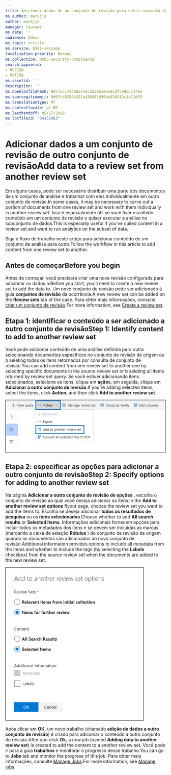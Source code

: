 ```yaml
---
title: Adicionar dados de um conjunto de revisão para outro conjunto de revisão
ms.author: markjjo
author: markjjo
manager: laurawi
ms.date: ''
audience: Admin
ms.topic: article
ms.service: O365-seccomp
localization_priority: Normal
ms.collection: M365-security-compliance
search.appverid:
- MOE150
- MET150
ms.assetid: ''
description: ''
ms.openlocfilehash: 9dc75717ac0a57c8ccb38b1e01ec2fcb9c5737ab
ms.sourcegitcommit: 9d67cb52544321a430343d39eb336112c1a11d35
ms.translationtype: MT
ms.contentlocale: pt-BR
ms.lasthandoff: 05/17/2019
ms.locfileid: "34151963"
---
```

# <a name="add-data-to-a-review-set-from-another-review-set"></a><span data-ttu-id="0a21f-102">Adicionar dados a um conjunto de revisão de outro conjunto de revisão</span><span class="sxs-lookup"><span data-stu-id="0a21f-102">Add data to a review set from another review set</span></span>

<span data-ttu-id="0a21f-103">Em alguns casos, pode ser necessário distribuir uma parte dos documentos de um conjunto de análise e trabalhar com eles individualmente em outro conjunto de revisão.</span><span class="sxs-lookup"><span data-stu-id="0a21f-103">In some cases, it may be necessary to carve out a portion of documents from one review set and work with them individually in another review set.</span></span>  <span data-ttu-id="0a21f-104">Isso é especialmente útil se você tiver escolhido conteúdo em um conjunto de revisão e quiser executar a análise no subconjunto de dados.</span><span class="sxs-lookup"><span data-stu-id="0a21f-104">This is especially useful if you've culled content in a review set and want to run analytics on the subset of data.</span></span>

<span data-ttu-id="0a21f-105">Siga o fluxo de trabalho neste artigo para adicionar conteúdo de um conjunto de análise para outro.</span><span class="sxs-lookup"><span data-stu-id="0a21f-105">Follow the workflow in this article to add content from one review set to another.</span></span>

## <a name="before-you-begin"></a><span data-ttu-id="0a21f-106">Antes de começar</span><span class="sxs-lookup"><span data-stu-id="0a21f-106">Before you begin</span></span>

<span data-ttu-id="0a21f-107">Antes de começar, você precisará criar uma nova revisão configurada para adicionar os dados a.</span><span class="sxs-lookup"><span data-stu-id="0a21f-107">Before you start, you'll need to create a new review set to add the data to.</span></span>  <span data-ttu-id="0a21f-108">Um novo conjunto de revisão pode ser adicionado à guia **conjuntos de revisão** da ocorrência.</span><span class="sxs-lookup"><span data-stu-id="0a21f-108">A new review set can be added on the **Review sets** tab of the case.</span></span> <span data-ttu-id="0a21f-109">Para obter mais informações, consulte [criar um conjunto de revisão](managing-review-sets.md#create-a-review-set).</span><span class="sxs-lookup"><span data-stu-id="0a21f-109">For more information, see [Create a review set](managing-review-sets.md#create-a-review-set).</span></span>

## <a name="step-1-identify-content-to-add-to-another-review-set"></a><span data-ttu-id="0a21f-110">Etapa 1: identificar o conteúdo a ser adicionado a outro conjunto de revisão</span><span class="sxs-lookup"><span data-stu-id="0a21f-110">Step 1: Identify content to add to another review set</span></span>

<span data-ttu-id="0a21f-111">Você pode adicionar conteúdo de uma análise definida para outra selecionando documentos específicos no conjunto de revisão de origem ou b seleting todos os itens retornados por consulta de conjunto de revisão.</span><span class="sxs-lookup"><span data-stu-id="0a21f-111">You can add content from one review set to another one by selecting specific documents in the source review set or b seleting all items returned by review set query.</span></span>  <span data-ttu-id="0a21f-112">Se você estiver adicionando itens selecionados, selecione os itens, clique em **ação**e, em seguida, clique em **Adicionar a outro conjunto de revisão**.</span><span class="sxs-lookup"><span data-stu-id="0a21f-112">If you're adding selected items, select the items, click **Action**, and then click **Add to another review set**.</span></span>

![Adicionar a outro conjunto de revisão](../media/64f2a4d4-eba3-4ab3-a3ba-d519feea3142.png)

## <a name="step-2-specify-options-for-adding-to-another-review-set"></a><span data-ttu-id="0a21f-114">Etapa 2: especificar as opções para adicionar a outro conjunto de revisão</span><span class="sxs-lookup"><span data-stu-id="0a21f-114">Step 2: Specify options for adding to another review set</span></span>

<span data-ttu-id="0a21f-115">Na página **Adicionar a outro conjunto de revisão de opções** , escolha o conjunto de revisão ao qual você deseja adicionar os itens.</span><span class="sxs-lookup"><span data-stu-id="0a21f-115">In the **Add to another review set options** flyout page, choose the review set you want to add the items to.</span></span> <span data-ttu-id="0a21f-116">Escolha se deseja adicionar **todos os resultados de pesquisa** ou os **itens selecionados**.</span><span class="sxs-lookup"><span data-stu-id="0a21f-116">Choose whether to add **All search results** or **Selected items**.</span></span>  <span data-ttu-id="0a21f-117">Informações adicionais fornecem opções para incluir todos os metadados dos itens e se devem ser incluídas as marcas (marcando a caixa de seleção **Rótulos** ) do conjunto de revisão de origem quando os documentos são adicionados ao novo conjunto de revisão.</span><span class="sxs-lookup"><span data-stu-id="0a21f-117">Additional information provides options to include all metadata from the items and whether to include the tags (by selecting the **Labels** checkbox) from the source review set when the documents are added to the new review set.</span></span>  

![Adicionar a outro conjunto de revisão](../media/6440ee44-68fd-44d7-b43a-3a477345525c.png)

<span data-ttu-id="0a21f-119">Após clicar em **OK**, um novo trabalho (chamado **adição de dados a outro conjunto de revisão**) é criado para adicionar o conteúdo a outro conjunto de revisão.</span><span class="sxs-lookup"><span data-stu-id="0a21f-119">After you click **Ok**, a new job (named **Adding data to another review set**) is created to add the content to a another review set.</span></span>  <span data-ttu-id="0a21f-120">Você pode ir para a guia **trabalhos** e monitorar o progresso desse trabalho.</span><span class="sxs-lookup"><span data-stu-id="0a21f-120">You can go to **Jobs** tab and monitor the progress of this job.</span></span> <span data-ttu-id="0a21f-121">Para obter mais informações, consulte [Manage Jobs](managing-jobs-ediscovery20.md).</span><span class="sxs-lookup"><span data-stu-id="0a21f-121">For more information, see [Manage jobs](managing-jobs-ediscovery20.md).</span></span>

